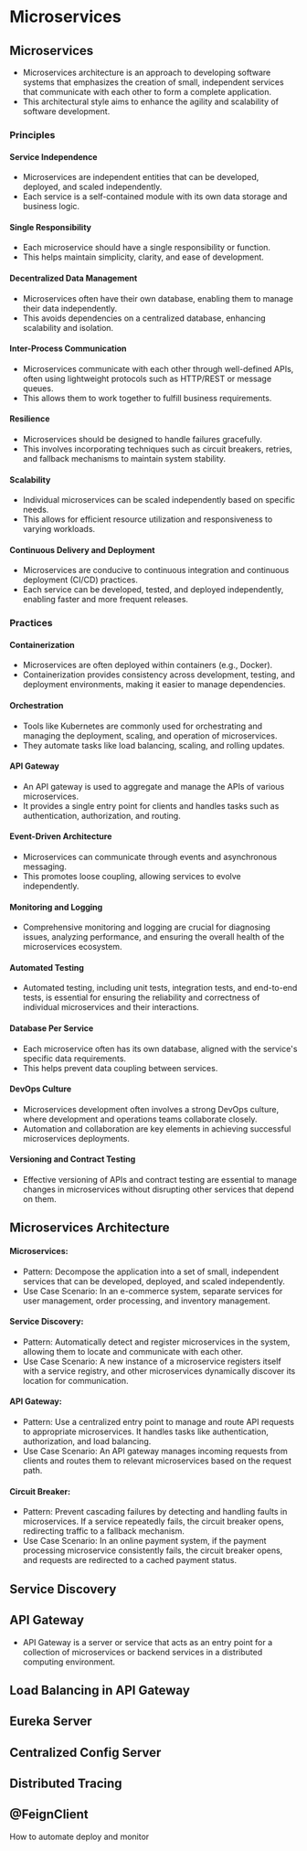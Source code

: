 # **Microservices**

## Microservices
- Microservices architecture is an approach to developing software systems that emphasizes the creation of small, independent services that communicate with each other to form a complete application. 
- This architectural style aims to enhance the agility and scalability of software development.

### Principles
#### Service Independence
- Microservices are independent entities that can be developed, deployed, and scaled independently. 
- Each service is a self-contained module with its own data storage and business logic.
#### Single Responsibility
- Each microservice should have a single responsibility or function. 
- This helps maintain simplicity, clarity, and ease of development.
#### Decentralized Data Management
- Microservices often have their own database, enabling them to manage their data independently. 
- This avoids dependencies on a centralized database, enhancing scalability and isolation.
#### Inter-Process Communication
- Microservices communicate with each other through well-defined APIs, often using lightweight protocols such as HTTP/REST or message queues. 
- This allows them to work together to fulfill business requirements.
#### Resilience
- Microservices should be designed to handle failures gracefully. 
- This involves incorporating techniques such as circuit breakers, retries, and fallback mechanisms to maintain system stability.
#### Scalability
- Individual microservices can be scaled independently based on specific needs. 
- This allows for efficient resource utilization and responsiveness to varying workloads.
#### Continuous Delivery and Deployment
- Microservices are conducive to continuous integration and continuous deployment (CI/CD) practices. 
- Each service can be developed, tested, and deployed independently, enabling faster and more frequent releases.

### Practices
#### Containerization
- Microservices are often deployed within containers (e.g., Docker). 
- Containerization provides consistency across development, testing, and deployment environments, making it easier to manage dependencies.
#### Orchestration
- Tools like Kubernetes are commonly used for orchestrating and managing the deployment, scaling, and operation of microservices. 
- They automate tasks like load balancing, scaling, and rolling updates.
#### API Gateway
- An API gateway is used to aggregate and manage the APIs of various microservices.
- It provides a single entry point for clients and handles tasks such as authentication, authorization, and routing.
#### Event-Driven Architecture
- Microservices can communicate through events and asynchronous messaging. 
- This promotes loose coupling, allowing services to evolve independently.
#### Monitoring and Logging
- Comprehensive monitoring and logging are crucial for diagnosing issues, analyzing performance, and ensuring the overall health of the microservices ecosystem.
#### Automated Testing
- Automated testing, including unit tests, integration tests, and end-to-end tests, is essential for ensuring the reliability and correctness of individual microservices and their interactions.
#### Database Per Service
- Each microservice often has its own database, aligned with the service's specific data requirements. 
- This helps prevent data coupling between services.
#### DevOps Culture
- Microservices development often involves a strong DevOps culture, where development and operations teams collaborate closely. 
- Automation and collaboration are key elements in achieving successful microservices deployments.
#### Versioning and Contract Testing
- Effective versioning of APIs and contract testing are essential to manage changes in microservices without disrupting other services that depend on them.

## **Microservices Architecture**
#### Microservices:
- Pattern: Decompose the application into a set of small, independent services that can be developed, deployed, and scaled independently.
- Use Case Scenario: In an e-commerce system, separate services for user management, order processing, and inventory management.
#### Service Discovery:
- Pattern: Automatically detect and register microservices in the system, allowing them to locate and communicate with each other.
- Use Case Scenario: A new instance of a microservice registers itself with a service registry, and other microservices dynamically discover its location for communication.
#### API Gateway:
- Pattern: Use a centralized entry point to manage and route API requests to appropriate microservices. It handles tasks like authentication, authorization, and load balancing.
- Use Case Scenario: An API gateway manages incoming requests from clients and routes them to relevant microservices based on the request path.
#### Circuit Breaker:
- Pattern: Prevent cascading failures by detecting and handling faults in microservices. If a service repeatedly fails, the circuit breaker opens, redirecting traffic to a fallback mechanism.
- Use Case Scenario: In an online payment system, if the payment processing microservice consistently fails, the circuit breaker opens, and requests are redirected to a cached payment status.

## Service Discovery

## API Gateway
- API Gateway is a server or service that acts as an entry point for a collection of microservices or backend services in a distributed computing environment.

## Load Balancing in API Gateway

## Eureka Server

## Centralized Config Server

## Distributed Tracing

## @FeignClient

How to automate deploy and monitor
